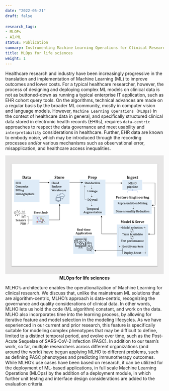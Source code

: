 ```yaml
---
date: "2022-05-21"
draft: false

research_tags:
- MLOPs
- AI/ML
status: Publication
summary: Instrumenting Machine Learning Operations for Clinical Research
title: MLOps for life sciences
weight: 1
---
```


Healthcare research and industry have been increasingly progressive in the translation and implementation of Machine Learning (ML) to improve outcomes and lower costs. For a typical healthcare researcher, however, the process of designing and deploying complex ML models on clinical data is not as buttoned-down as running a typical enterprise IT application, such as EHR cohort query tools. On the algorithms, technical advances are made on a regular basis by the broader ML community, mostly in computer vision and language models. However, `Machine Learning Operations (MLOps)` in the context of healthcare data in general, and specifically structured clinical data stored in electronic health records (EHRs), requires `data-centric` approaches to respect the data governance and meet usability and `interpretability` considerations in healthcare. Further, EHR data are known to embody noise, which may be introduced through the recording processes and/or various mechanisms such as observational error, misapplication, and healthcare access inequalities. 

<img src="images/MLOps_healthcare_1.png" alt="MLOps for healthcare" width="600" lign = "center" />
<figcaption align = "center"><b> MLOps for life sciences </b></figcaption>

MLHO’s architecture  enables the operationalization of Machine Learning for clinical research. We discuss that, unlike the mainstream ML solutions that are algorithm-centric, MLHO’s approach is data-centric, recognizing the governance and quality considerations of clinical data.  In other words, MLHO lets us hold the code (ML algorithm) constant, and work on the data. MLHO also incorporates time into the learning process, by allowing for iterative feature and model selection in the modeling lifecycles. As we have experienced in our current and prior research, this feature is specifically suitable for modeling complex phenotypes that may be difficult to define, limited to a distinct temporal period, and evolve over time, such as the Post-Acute Sequelae of SARS-CoV-2 infection (PASC). In addition to our team’s work, so far, multiple researchers across different organizations (and around the world) have begun applying MLHO to different problems, such as defining PASC phenotypes and predicting immunotherapy outcomes. While MLHO’s use cases have been based on research, it can be utilized for the deployment of ML-based applications, in full scale Machine Learning Operations (MLOps) by the addition of a deployment module, in which further unit testing and interface design considerations are added to the evaluation criteria. 
